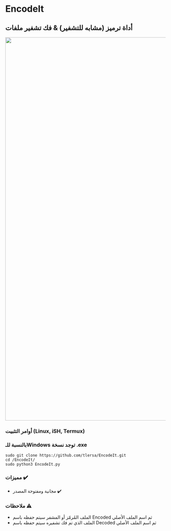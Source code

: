 # EncodeIt
## أداة ترميز (مشابه للتشفير) & فك تشفير ملفات

<img src="https://github.com/tlersa/EncodeIt/assets/111729973/d34af040-744c-4909-9620-23bd1a4f3cb3" width="1200">

### أوامر التثبيت (Linux, iSH, Termux)
### بالنسبة للـWindows توجد نسخة .exe
```
sudo git clone https://github.com/tlersa/EncodeIt.git
cd /EncodeIt/
sudo python3 EncodeIt.py
```

### مميزات ✔️
- مجانية ومفتوحة المصدر ✔️

### ملاحظات ⚠️
- الملف المُرمّز أو المشفر سيتم حفظه باسم Encoded ثم اسم الملف الأصلي
- الملف الذي تم فك تشفيره سيتم حفظه باسم Decoded ثم اسم الملف الأصلي
